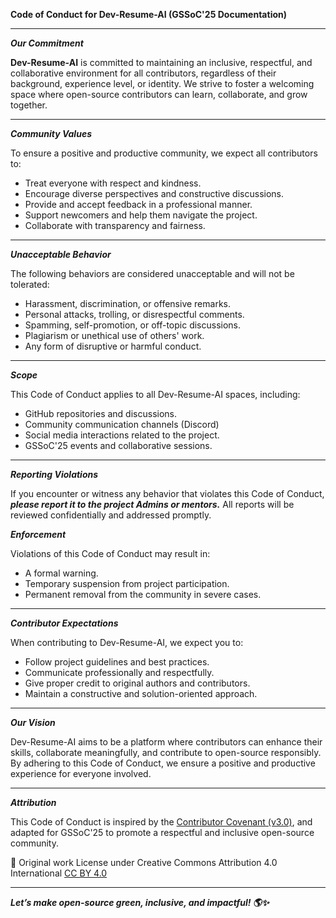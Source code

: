 **Code of Conduct for Dev-Resume-AI (GSSoC'25 Documentation)**

---

***Our Commitment***

**Dev-Resume-AI** is committed to maintaining an inclusive, respectful, and collaborative environment for all contributors, regardless of their background, experience level, or identity. We strive to foster a welcoming space where open-source contributors can learn, collaborate, and grow together.

---

***Community Values***

To ensure a positive and productive community, we expect all contributors to:
- Treat everyone with respect and kindness.
- Encourage diverse perspectives and constructive discussions.
- Provide and accept feedback in a professional manner.
- Support newcomers and help them navigate the project.
- Collaborate with transparency and fairness.

---

***Unacceptable Behavior***

The following behaviors are considered unacceptable and will not be tolerated:
- Harassment, discrimination, or offensive remarks.
- Personal attacks, trolling, or disrespectful comments.
- Spamming, self-promotion, or off-topic discussions.
- Plagiarism or unethical use of others' work.
- Any form of disruptive or harmful conduct.

---

***Scope***

This Code of Conduct applies to all Dev-Resume-AI spaces, including:
- GitHub repositories and discussions.
- Community communication channels (Discord)
- Social media interactions related to the project.
- GSSoC'25 events and collaborative sessions.

---

***Reporting Violations***

If you encounter or witness any behavior that violates this Code of Conduct, ***please report it to the project Admins or mentors.*** All reports will be reviewed confidentially and addressed promptly.

***Enforcement***

Violations of this Code of Conduct may result in:
- A formal warning.
- Temporary suspension from project participation.
- Permanent removal from the community in severe cases.

---

***Contributor Expectations***

When contributing to Dev-Resume-AI, we expect you to:
- Follow project guidelines and best practices.
- Communicate professionally and respectfully.
- Give proper credit to original authors and contributors.
- Maintain a constructive and solution-oriented approach.

---

***Our Vision***

Dev-Resume-AI aims to be a platform where contributors can enhance their skills, collaborate meaningfully, and contribute to open-source responsibly. By adhering to this Code of Conduct, we ensure a positive and productive experience for everyone involved.

---

***Attribution***

This Code of Conduct is inspired by the [Contributor Covenant (v3.0)](https://www.contributor-covenant.org/version/3/0/code_of_conduct/), and adapted for GSSoC'25 to promote a respectful and inclusive open-source community.

📌 Original work License under Creative Commons Attribution 4.0 International [CC BY 4.0](https://creativecommons.org/licenses/by/4.0/)

---

***Let’s make open-source green, inclusive, and impactful! 🌎✨***